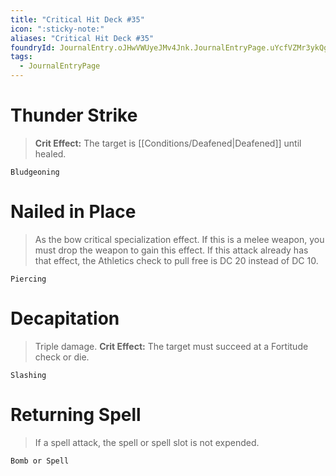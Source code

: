 ```yaml
---
title: "Critical Hit Deck #35"
icon: ":sticky-note:"
aliases: "Critical Hit Deck #35"
foundryId: JournalEntry.oJHwVWUyeJMv4Jnk.JournalEntryPage.uYcfVZMr3ykQgRXN
tags:
  - JournalEntryPage
---
```

# Thunder Strike

> **Crit Effect:** The target is [[Conditions/Deafened|Deafened]] until healed.

`Bludgeoning`

# Nailed in Place

> As the bow critical specialization effect. If this is a melee weapon, you must drop the weapon to gain this effect. If this attack already has that effect, the Athletics check to pull free is DC 20 instead of DC 10.

`Piercing`

# Decapitation

> Triple damage. **Crit Effect:** The target must succeed at a Fortitude check or die.

`Slashing`

# Returning Spell

> If a spell attack, the spell or spell slot is not expended.

`Bomb or Spell`